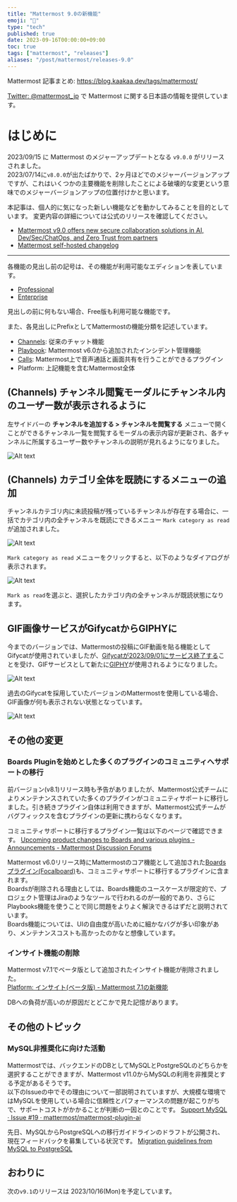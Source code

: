 ```yaml
---
title: "Mattermost 9.0の新機能"
emoji: "🎉"
type: "tech"
published: true
date: 2023-09-16T00:00:00+09:00
toc: true
tags: ["mattermost", "releases"]
aliases: "/post/mattermost/releases-9.0"
---
```


Mattermost 記事まとめ: https://blog.kaakaa.dev/tags/mattermost/

[Twitter: @mattermost_jp](https://twitter.com/mattermost_jp) で Mattermost に関する日本語の情報を提供しています。

# はじめに

2023/09/15 に Mattermost のメジャーアップデートとなる `v9.0.0` がリリースされました。  
2023/07/14に`v8.0.0`が出たばかりで、2ヶ月ほどでのメジャーバージョンアップですが、これはいくつかの主要機能を削除したことによる破壊的な変更という意味でのメジャーバージョンアップの位置付けかと思います。

本記事は、個人的に気になった新しい機能などを動かしてみることを目的としています。
変更内容の詳細については公式のリリースを確認してください。

- [Mattermost v9\.0 offers new secure collaboration solutions in AI, Dev/Sec/ChatOps, and Zero Trust from partners](https://mattermost.com/blog/mattermost-v9-0-is-now-available/)
- [Mattermost self\-hosted changelog](https://docs.mattermost.com/install/self-managed-changelog.html#release-v9-0-major-release)

---

各機能の見出し前の記号は、その機能が利用可能なエディションを表しています。

- [Professional](https://mattermost.com/pricing/)
- [Enterprise](https://mattermost.com/pricing/)

見出しの前に何もない場合、Free版も利用可能な機能です。

また、各見出しにPrefixとしてMattermostの機能分類を記述しています。

- [Channels](https://docs.mattermost.com/guides/channels.html): 従来のチャット機能
- [Playbook](https://docs.mattermost.com/guides/playbooks.html): Mattermost v6.0から追加されたインシデント管理機能
- [Calls](https://docs.mattermost.com/channels/make-calls.html): Mattermost上で音声通話と画面共有を行うことができるプラグイン
- Platform: 上記機能を含むMattermost全体


## (Channels) チャンネル閲覧モーダルにチャンネル内のユーザー数が表示されるように

左サイドバーの **チャンネルを追加する > チャンネルを閲覧する** メニューで開くことができるチャンネル一覧を閲覧するモーダルの表示内容が更新され、各チャンネルに所属するユーザー数やチャンネルの説明が見れるようになりました。

![Alt text](https://blog.kaakaa.dev/images/posts/mattermost/releases-9.0/channels-browse-channels.png)

## (Channels) カテゴリ全体を既読にするメニューの追加

チャンネルカテゴリ内に未読投稿が残っているチャンネルが存在する場合に、一括でカテゴリ内の全チャンネルを既読にできるメニュー `Mark category as read` が追加されました。

![Alt text](https://blog.kaakaa.dev/images/posts/mattermost/releases-9.0/channels-mark-category-1.png)

`Mark category as read` メニューをクリックすると、以下のようなダイアログが表示されます。

![Alt text](https://blog.kaakaa.dev/images/posts/mattermost/releases-9.0/channels-mark-category-2.png)

`Mark as read`を選ぶと、選択したカテゴリ内の全チャンネルが既読状態になります。

## GIF画像サービスがGifycatからGIPHYに

今までのバージョンでは、Mattermostの投稿にGIF動画を貼る機能としてGifycatが使用されていましたが、[Gifycatが2023/09/01にサービス終了する](https://techcrunch.com/2023/07/05/gfycat-shuts-down-on-september-1/)ことを受け、GIFサービスとして新たに[GIPHY](https://giphy.com/)が使用されるようになりました。

![Alt text](https://blog.kaakaa.dev/images/posts/mattermost/releases-9.0/channels-giphy.png)

過去のGifycatを採用していたバージョンのMattermostを使用している場合、GIF画像が何も表示されない状態となっています。

![Alt text](https://blog.kaakaa.dev/images/posts/mattermost/releases-9.0/channels-gfycat.png)

## その他の変更

### Boards Pluginを始めとした多くのプラグインのコミュニティへサポートの移行

前バージョン(v8.1)リリース時も予告がありましたが、Mattermost公式チームによりメンテナンスされていた多くのプラグインがコミュニティサポートに移行しました。引き続きプラグイン自体は利用できますが、Mattermost公式チームがバグフィックスを含むプラグインの更新に携わらなくなります。

コミュニティサポートに移行するプラグイン一覧は以下のページで確認できます。
[Upcoming product changes to Boards and various plugins \- Announcements \- Mattermost Discussion Forums](https://forum.mattermost.com/t/upcoming-product-changes-to-boards-and-various-plugins/16669)

Mattermost v6.0リリース時にMattermostのコア機能として追加された[Boardsプラグイン(Focalboard)](https://github.com/mattermost/focalboard/blob/main/docs/index.md)も、コミュニティサポートに移行するプラグインに含まれます。  
Boardsが削除される理由としては、Boards機能のユースケースが限定的で、プロジェクト管理はJiraのようなツールで行われるのが一般的であり、さらにPlaybooks機能を使うことで同じ問題をよりよく解決できるはずだと説明されています。  
Boards機能については、UIの自由度が高いために細かなバグが多い印象があり、メンテナンスコストも高かったのかなと想像しています。

### インサイト機能の削除

Mattermost v7.1でベータ版として追加されたインサイト機能が削除されました。  
[Platform: インサイト(ベータ版) - Mattermost 7\.1の新機能](https://blog.kaakaa.dev/post/mattermost/releases-7.1/#professionalenterprise-platform-%E3%82%A4%E3%83%B3%E3%82%B5%E3%82%A4%E3%83%88-%E3%83%99%E3%83%BC%E3%82%BF%E7%89%88)

DBへの負荷が高いのが原因だとどこかで見た記憶があります。

## その他のトピック

### MySQL非推奨化に向けた活動

Mattermostでは、バックエンドのDBとしてMySQLとPostgreSQLのどちらかを選択することができますが、Mattermost v11.0からMySQLの利用を非推奨とする予定があるそうです。  
以下のIssueの中でその理由について一部説明されていますが、大規模な環境ではMySQLを使用している場合に信頼性とパフォーマンスの問題が起こりがちで、サポートコストがかかることが判断の一因とのことです。
[Support MySQL · Issue \#19 · mattermost/mattermost\-plugin\-ai](https://github.com/mattermost/mattermost-plugin-ai/issues/19)

先日、MySQLからPostgreSQLへの移行ガイドラインのドラフトが公開され、現在フィードバックを募集している状況です。
[Migration guidelines from MySQL to PostgreSQL](https://docs.mattermost.com/deploy/postgres-migration.html)

## おわりに
次の`v9.1`のリリースは 2023/10/16(Mon)を予定しています。  
